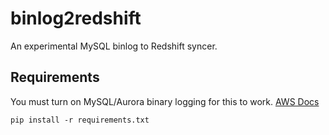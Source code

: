 # binlog2redshift
An experimental MySQL binlog to Redshift syncer.

## Requirements
You must turn on MySQL/Aurora binary logging for this to work. [AWS Docs](http://docs.aws.amazon.com/AmazonRDS/latest/UserGuide/USER_LogAccess.Concepts.MySQL.html#USER_LogAccess.MySQL.BinaryFormat)

`pip install -r requirements.txt`
